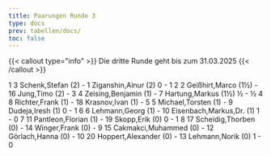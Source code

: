 ```yaml
---
title: Paarungen Runde 3
type: docs
prev: tabellen/docs/
toc: false
---
```


{{< callout type="info" >}}
Die dritte Runde geht bis zum 31.03.2025
{{< /callout >}}


<runde>
1	3	Schenk,Stefan		(2)	-	1	Ziganshin,Ainur		(2)	0	-	1	 
2	2	Geißhirt,Marco		(1½)	-	16	Jung,Timo		(2)		-		 
3	4	Zeising,Benjamin		(1)	-	7	Hartung,Markus		(1½)	½	-	½	 
4	8	Richter,Frank		(1)	-	18	Krasnov,Ivan		(1)		-		 
5	5	Michael,Torsten		(1)	-	9	Dudeja,Iresh		(1)	0	-	1	 
6	6	Lehmann,Georg		(1)	-	10	Eisenbach,Markus,Dr.		(1)	1	-	0	 
7	11	Pantleon,Florian		(1)	-	19	Skopp,Erik		(0)	0	-	1	 
8	17	Scheidig,Thorben		(0)	-	14	Winger,Frank		(0)		-		 
9	15	Cakmakci,Muhammed		(0)	-	12	Görlach,Hanna		(0)		-		 
10	20	Hoppert,Alexander		(0)	-	13	Lehmann,Norik		(0)	1	-	0	 
</runde>